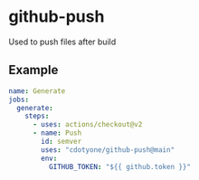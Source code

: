 # github-push
Used to push files after build

## Example

```yaml
name: Generate
jobs:
  generate:
    steps:
      - uses: actions/checkout@v2
      - name: Push
        id: semver
        uses: "cdotyone/github-push@main"
        env:
          GITHUB_TOKEN: "${{ github.token }}"
```

